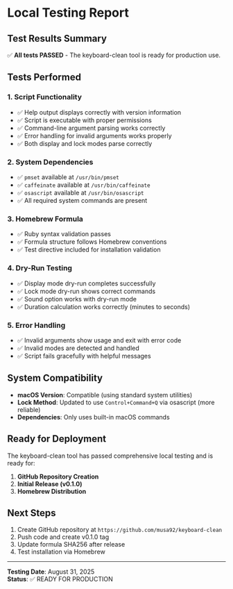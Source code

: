 # Local Testing Report

## Test Results Summary

✅ **All tests PASSED** - The keyboard-clean tool is ready for production use.

## Tests Performed

### 1. Script Functionality
- ✅ Help output displays correctly with version information
- ✅ Script is executable with proper permissions
- ✅ Command-line argument parsing works correctly
- ✅ Error handling for invalid arguments works properly
- ✅ Both display and lock modes parse correctly

### 2. System Dependencies
- ✅ `pmset` available at `/usr/bin/pmset`
- ✅ `caffeinate` available at `/usr/bin/caffeinate` 
- ✅ `osascript` available at `/usr/bin/osascript`
- ✅ All required system commands are present

### 3. Homebrew Formula
- ✅ Ruby syntax validation passes
- ✅ Formula structure follows Homebrew conventions
- ✅ Test directive included for installation validation

### 4. Dry-Run Testing
- ✅ Display mode dry-run completes successfully
- ✅ Lock mode dry-run shows correct commands
- ✅ Sound option works with dry-run mode
- ✅ Duration calculation works correctly (minutes to seconds)

### 5. Error Handling
- ✅ Invalid arguments show usage and exit with error code
- ✅ Invalid modes are detected and handled
- ✅ Script fails gracefully with helpful messages

## System Compatibility

- **macOS Version**: Compatible (using standard system utilities)
- **Lock Method**: Updated to use `Control+Command+Q` via osascript (more reliable)
- **Dependencies**: Only uses built-in macOS commands

## Ready for Deployment

The keyboard-clean tool has passed comprehensive local testing and is ready for:

1. **GitHub Repository Creation**
2. **Initial Release (v0.1.0)**
3. **Homebrew Distribution**

## Next Steps

1. Create GitHub repository at `https://github.com/musa92/keyboard-clean`
2. Push code and create v0.1.0 tag
3. Update formula SHA256 after release
4. Test installation via Homebrew

---
**Testing Date**: August 31, 2025  
**Status**: ✅ READY FOR PRODUCTION
